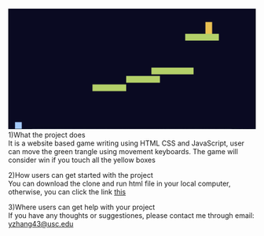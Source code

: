 ![alt text](image-1.png)
1)What the project does<br>
It is a website based game writing using HTML CSS and JavaScript, user can move the green trangle using movement keyboards. The game will consider win if you touch all the yellow boxes

2)How users can get started with the project<br>
You can download the clone and run html file in your local computer, otherwise, you can click the link [this](https://leozhang43.github.io/flyingBirds/)

3)Where users can get help with your project<br>
If you have any thoughts or suggestiones, please contact me through email: yzhang43@usc.edu